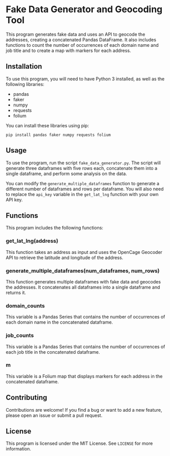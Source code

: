 # Fake Data Generator and Geocoding Tool

This program generates fake data and uses an API to geocode the addresses, creating a concatenated Pandas DataFrame. It also includes functions to count the number of occurrences of each domain name and job title and to create a map with markers for each address.

## Installation

To use this program, you will need to have Python 3 installed, as well as the following libraries:

- pandas
- faker
- numpy
- requests
- folium

You can install these libraries using pip:

```
pip install pandas faker numpy requests folium
```

## Usage

To use the program, run the script `fake_data_generator.py`. The script will generate three dataframes with five rows each, concatenate them into a single dataframe, and perform some analysis on the data. 

You can modify the `generate_multiple_dataframes` function to generate a different number of dataframes and rows per dataframe. You will also need to replace the `api_key` variable in the `get_lat_lng` function with your own API key.

## Functions

This program includes the following functions:

### get_lat_lng(address)

This function takes an address as input and uses the OpenCage Geocoder API to retrieve the latitude and longitude of the address.

### generate_multiple_dataframes(num_dataframes, num_rows)

This function generates multiple dataframes with fake data and geocodes the addresses. It concatenates all dataframes into a single dataframe and returns it.

### domain_counts

This variable is a Pandas Series that contains the number of occurrences of each domain name in the concatenated dataframe.

### job_counts

This variable is a Pandas Series that contains the number of occurrences of each job title in the concatenated dataframe.

### m

This variable is a Folium map that displays markers for each address in the concatenated dataframe.

## Contributing

Contributions are welcome! If you find a bug or want to add a new feature, please open an issue or submit a pull request. 

## License

This program is licensed under the MIT License. See `LICENSE` for more information.
